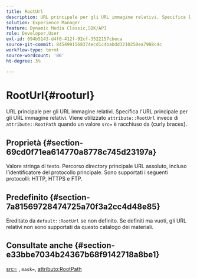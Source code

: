 ```yaml
---
title: RootUrl
description: URL principale per gli URL immagine relativi. Specifica l'URL principale per gli URL immagine relativi.
solution: Experience Manager
feature: Dynamic Media Classic,SDK/API
role: Developer,User
exl-id: 094b5143-d4f0-412f-92cf-3522157cbeca
source-git-commit: 8454991568374ecd1c4babdd3210250ea7988c4c
workflow-type: tm+mt
source-wordcount: '86'
ht-degree: 3%

---
```


# RootUrl{#rooturl}

URL principale per gli URL immagine relativi. Specifica l&#39;URL principale per gli URL immagine relativi. Viene utilizzato `attribute::RootUrl` invece di `attribute::RootPath` quando un valore `src=` è racchiuso da {curly braces}.

## Proprietà {#section-69cd0f71ea614770a8778c745d23197a}

Valore stringa di testo. Percorso directory principale URL assoluto, incluso l’identificatore del protocollo principale. Sono supportati i seguenti protocolli: HTTP, HTTPS e FTP.

## Predefinito {#section-7a81569728474725a70f3a2cc4d48e85}

Ereditato da `default::RootUrl` se non definito. Se definiti ma vuoti, gli URL relativi non sono supportati da questo catalogo dei materiali.

## Consultate anche {#section-e33bbe7034b24367b68f9142718a8be1}

[src=](../../../../../ir-api/http-protocol/image-rendering-api-ref/c-ir-http-protocol-ref/c-ir-http-protocol-command-reference/r-ir-src.md#reference-62c98abad22149d68d405ed6aaff8272) , `mask=`, [attributo:RootPath](../../../../../ir-api/material-cat/image-rendering-api-ref/c-ir-material-catalog/c-ir-attributes-reference/r-ir-rootpath.md#reference-a4d7c96b62e14fcbad1740c702f160f3)
